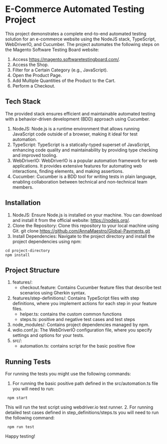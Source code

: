 
# E-Commerce Automated Testing Project

This project demonstrates a complete end-to-end automated testing solution for an e-commerce website using the NodeJS stack, TypeScript, WebDriverIO, and Cucumber. The project automates the following steps on the Magento Software Testing Board website:
1. Access https://magento.softwaretestingboard.com/.
2. Access the Shop.
3. Filter for a Certain Category (e.g., JavaScript).
4. Open the Product Page.
5. Add Multiple Quantities of the Product to the Cart.
6. Perform a Checkout.

## Tech Stack
The provided stack ensures efficient and maintainable automated testing with a behavior-driven development (BDD) approach using Cucumber.
1. NodeJS: Node.js is a runtime environment that allows running JavaScript code outside of a browser, making it ideal for test automation.
2. TypeScript: TypeScript is a statically-typed superset of JavaScript, enhancing code quality and maintainability by providing type checking and improved tooling.
3. WebDriverIO: WebDriverIO is a popular automation framework for web applications. It provides extensive features for automating web interactions, finding elements, and making assertions.
4. Cucumber: Cucumber is a BDD tool for writing tests in plain language, enabling collaboration between technical and non-technical team members.

## Installation
1. NodeJS: Ensure Node.js is installed on your machine. You can download and install it from the official website: https://nodejs.org/.
2. Clone the Repository: Clone this repository to your local machine using Git.
git clone https://github.com/AnnaMaestro/Global-Payments.git
3. Install Dependencies: Navigate to the project directory and install the project dependencies using npm:
```
cd project-directory
npm install
```

## Project Structure
1. features/: 
    - checkout.feature: Contains Cucumber feature files that describe test scenarios using Gherkin syntax.
2. features/step-definitions/: Contains TypeScript files with step definitions, where you implement actions for each step in your feature files.
    - helper.ts: contains the custom common functions 
    - steps.ts: positive and negative test cases and test steps
3. node_modules/: Contains project dependencies managed by npm.
4. wdio.conf.js: The WebDriverIO configuration file, where you specify settings and options for your tests.
5. src/:
    - automation.ts: contains script for the basic positive flow 
    
## Running Tests
For running the tests you might use the following commands:
1. For running the basic positive path defined in the src/automation.ts file you will need to run:
```
 npm start
```
This will run the test script using webdriver.io test runner.
2. For running detailed test cases defined in step_definitions/steps.ts you will need to run the following command:
```
 npm run test
```

Happy testing!

